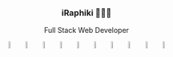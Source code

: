 <p align="center" width="300">
   <!-- <img align="center" width="200" src="" /> -->
   <h3 align="center">iRaphiki 👨🏻‍💻</h3>
</p>
<p align="center">Full Stack Web Developer</p>

<p align="center">
<!--   <a href="https://laravel.com/" target="_blank"> -->
    <img width="6%" src="https://www.svgrepo.com/show/353985/laravel.svg" alt="Laravel"/>
<!--   </a>
  <a href="https://fastapi.tiangolo.com/" target="_blank"> -->
    <img width="6%" src="https://www.svgrepo.com/show/330413/fastapi.svg" alt="FastAPI"/>
<!--   </a>
  <a href="https://www.python.org/" target="_blank"> -->
    <img width="6%" alt="Python" src="https://www.svgrepo.com/show/374016/python.svg"/>
<!--   </a>
  <a href="https://www.typescriptlang.org/" target="_blank"> -->
    <img width="6%" alt="TypeScript" src="https://www.svgrepo.com/show/374146/typescript-official.svg"/>
<!--   </a>
  <a href="https://www.mysql.com/" target="_blank"> -->
    <img width="6%" alt="MySQL" src="https://www.svgrepo.com/show/373848/mysql.svg"/>
<!--   </a>
  <a href="https://www.mongodb.com/" target="_blank"> -->
    <img width="6%" alt="MongoDB" src="https://www.svgrepo.com/show/373845/mongo.svg"/>
<!--   </a>
  <a href="https://www.postgresql.org/"> -->
    <img width="6%" alt="PostgreSQL" src="https://www.svgrepo.com/show/354200/postgresql.svg"/>
<!--   </a>
  <a href="https://www.jenkins.io/"> -->
    <img width="6%" alt="Jenkins" src="https://www.svgrepo.com/show/353929/jenkins.svg"/>
<!--   </a>
  <a href="https://www.docker.com/"> -->
    <img width="6%" alt="Docker" src="https://www.svgrepo.com/show/373553/docker.svg"/>
<!--   </a>
  <a href="https://git-scm.com/"> -->
    <img width="6%" alt="Git" src="https://www.svgrepo.com/show/373624/git2.svg"/>
<!--   </a> -->
</p>
